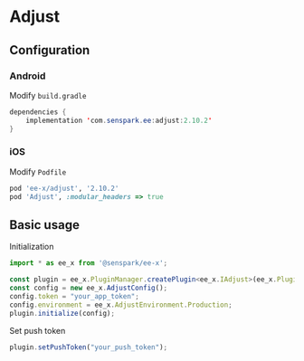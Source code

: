 # Adjust
## Configuration
### Android
Modify `build.gradle`
```java
dependencies {
    implementation 'com.senspark.ee:adjust:2.10.2'
}
```

### iOS
Modify `Podfile`
```ruby
pod 'ee-x/adjust', '2.10.2'
pod 'Adjust', :modular_headers => true
```

## Basic usage
Initialization
```ts
import * as ee_x from '@senspark/ee-x';

const plugin = ee_x.PluginManager.createPlugin<ee_x.IAdjust>(ee_x.Plugin.Adjust);
const config = new ee_x.AdjustConfig();
config.token = "your_app_token";
config.environment = ee_x.AdjustEnvironment.Production;
plugin.initialize(config);
```

Set push token
```ts
plugin.setPushToken("your_push_token");
```